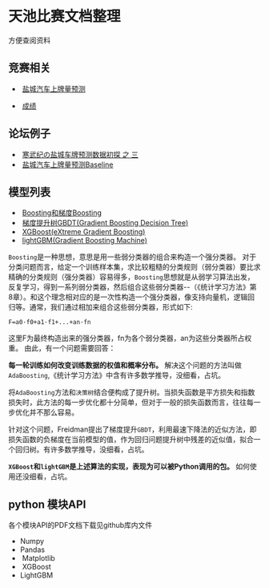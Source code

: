 天池比赛文档整理
===========================
方便查阅资料

竞赛相关
-------
-  [盐城汽车上牌量预测](https://tianchi.aliyun.com/competition/introduction.htm?spm=5176.100066.0.0.1fefe14csBETgs&raceId=231641&_is_login_redirect=true&accounttraceid=c1ad14c1-3d7b-46e5-a340-fe100ce4459e)

-  [成绩](https://tianchi.aliyun.com/competition/myScore.htm?spm=5176.11165268.5678.7.2fd0feebVCSzhk&raceId=231641)

论坛例子
-------
-  [寒武纪の盐城车牌预测数据初探 之 三](https://tianchi.aliyun.com/forum/new_articleDetail.html?spm=5176.8366600.0.0.71271025sF3zRk&raceId=231641&postsId=3809)
-  [盐城汽车上牌量预测Baseline](https://tianchi.aliyun.com/forum/new_articleDetail.html?spm=5176.8366600.0.0.3a3de22fpzg09j&raceId=231641&postsId=3918)

模型列表
-------
-  [Boosting和梯度Boosting](http://blog.csdn.net/yueyedeai/article/details/15205165)
-  [梯度提升树GBDT(Gradient Boosting Decision Tree)](http://blog.csdn.net/a819825294/article/details/51188740) 
-  [XGBoost(eXtreme Gradient Boosting)](http://blog.csdn.net/totoro1745/article/details/53328725?utm_source=itdadao&utm_medium=referral)
-  [lightGBM(Gradient Boosting Machine)](http://blog.csdn.net/niaolianjiulin/article/details/76584785)

`Boosting`是一种思想，意思是用一些弱分类器的组合来构造一个强分类器。 对于分类问题而言，给定一个训练样本集，求比较粗糙的分类规则（弱分类器）要比求精确的分类规则（强分类器）容易得多，`Boosting`思想就是从弱学习算法出发，反复学习，得到一系列弱分类器，然后组合这些弱分类器--（《统计学习方法》第8章）。和这个理念相对应的是一次性构造一个强分类器，像支持向量机，逻辑回归等。通常，我们通过相加来组合这些弱分类器，形式如下:

`F=a0·f0+a1·f1+...+an·fn`

这里F为最终构造出来的强分类器，fn为各个弱分类器，an为这些分类器所占权重。
由此，有一个问题需要回答：

__每一轮训练如何改变训练数据的权值和概率分布。__ 解决这个问题的方法叫做`AdaBoosting`,《统计学习方法》中含有许多数学推导，没细看，占坑。

将`AdaBoosting`方法和`决策树`结合便构成了提升树。当损失函数是平方损失和指数损失时，此方法的每一步优化都十分简单，但对于一般的损失函数而言，往往每一步优化并不那么容易。 

针对这个问题，Freidman提出了梯度提升`GBDT`，利用最速下降法的近似方法，即损失函数的负梯度在当前模型的值，作为回归问题提升树中残差的近似值，拟合一个回归树。有许多数学推导，没细看，占坑。

__`XGBoost`和`lightGBM`是上述算法的实现，表现为可以被Python调用的包。__ 如何使用还没细看，占坑。

python 模块API
-------
各个模块API的PDF文档下载见github库内文件
-  Numpy
-  Pandas
-  Matplotlib
-  XGBoost
-  LightGBM



